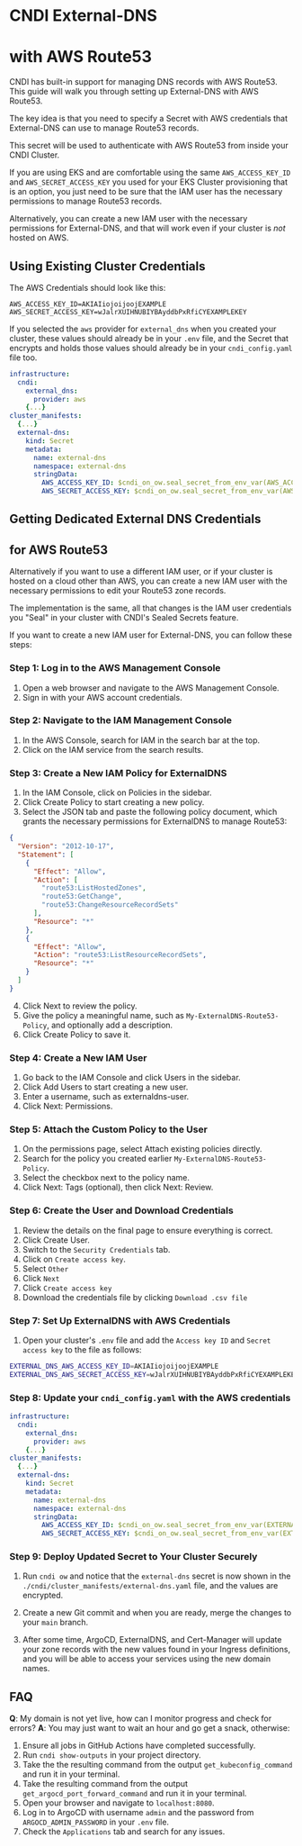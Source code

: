 # CNDI External-DNS

# with AWS Route53

CNDI has built-in support for managing DNS records with AWS Route53. This guide
will walk you through setting up External-DNS with AWS Route53.

The key idea is that you need to specify a Secret with AWS credentials that
External-DNS can use to manage Route53 records.

This secret will be used to authenticate with AWS Route53 from inside your CNDI
Cluster.

If you are using EKS and are comfortable using the same `AWS_ACCESS_KEY_ID` and
`AWS_SECRET_ACCESS_KEY` you used for your EKS Cluster provisioning that is an
option, you just need to be sure that the IAM user has the necessary permissions
to manage Route53 records.

Alternatively, you can create a new IAM user with the necessary permissions for
External-DNS, and that will work even if your cluster is _not_ hosted on AWS.

## Using Existing Cluster Credentials

The AWS Credentials should look like this:

```dotenv
AWS_ACCESS_KEY_ID=AKIAIiojoijoojEXAMPLE
AWS_SECRET_ACCESS_KEY=wJalrXUIHNUBIYBAyddbPxRfiCYEXAMPLEKEY
```

If you selected the `aws` provider for `external_dns` when you created your
cluster, these values should already be in your `.env` file, and the Secret that
encrypts and holds those values should already be in your `cndi_config.yaml`
file too.

```yaml
infrastructure:
  cndi:
    external_dns:
      provider: aws
    {...}
cluster_manifests:
  {...}
  external-dns:
    kind: Secret
    metadata:
      name: external-dns
      namespace: external-dns
      stringData:
        AWS_ACCESS_KEY_ID: $cndi_on_ow.seal_secret_from_env_var(AWS_ACCESS_KEY_ID)
        AWS_SECRET_ACCESS_KEY: $cndi_on_ow.seal_secret_from_env_var(AWS_SECRET_ACCESS_KEY)
```

## Getting Dedicated External DNS Credentials

## for AWS Route53

Alternatively if you want to use a different IAM user, or if your cluster is
hosted on a cloud other than AWS, you can create a new IAM user with the
necessary permissions to edit your Route53 zone records.

The implementation is the same, all that changes is the IAM user credentials you
"Seal" in your cluster with CNDI's Sealed Secrets feature.

If you want to create a new IAM user for External-DNS, you can follow these
steps:

### Step 1: Log in to the AWS Management Console

1. Open a web browser and navigate to the AWS Management Console.
2. Sign in with your AWS account credentials.

### Step 2: Navigate to the IAM Management Console

1. In the AWS Console, search for IAM in the search bar at the top.
2. Click on the IAM service from the search results.

### Step 3: Create a New IAM Policy for ExternalDNS

1. In the IAM Console, click on Policies in the sidebar.
2. Click Create Policy to start creating a new policy.
3. Select the JSON tab and paste the following policy document, which grants the
   necessary permissions for ExternalDNS to manage Route53:

```json
{
  "Version": "2012-10-17",
  "Statement": [
    {
      "Effect": "Allow",
      "Action": [
        "route53:ListHostedZones",
        "route53:GetChange",
        "route53:ChangeResourceRecordSets"
      ],
      "Resource": "*"
    },
    {
      "Effect": "Allow",
      "Action": "route53:ListResourceRecordSets",
      "Resource": "*"
    }
  ]
}
```

4. Click Next to review the policy.
5. Give the policy a meaningful name, such as `My-ExternalDNS-Route53-Policy`,
   and optionally add a description.
6. Click Create Policy to save it.

### Step 4: Create a New IAM User

1. Go back to the IAM Console and click Users in the sidebar.
2. Click Add Users to start creating a new user.
3. Enter a username, such as externaldns-user.
4. Click Next: Permissions.

### Step 5: Attach the Custom Policy to the User

1. On the permissions page, select Attach existing policies directly.
2. Search for the policy you created earlier `My-ExternalDNS-Route53-Policy`.
3. Select the checkbox next to the policy name.
4. Click Next: Tags (optional), then click Next: Review.

### Step 6: Create the User and Download Credentials

1. Review the details on the final page to ensure everything is correct.
2. Click Create User.
3. Switch to the `Security Credentials` tab.
4. Click on `Create access key`.
5. Select `Other`
6. Click `Next`
7. Click `Create access key`
8. Download the credentials file by clicking `Download .csv file`

### Step 7: Set Up ExternalDNS with AWS Credentials

1. Open your cluster's `.env` file and add the `Access key ID` and
   `Secret access key` to the file as follows:

```bash
EXTERNAL_DNS_AWS_ACCESS_KEY_ID=AKIAIiojoijoojEXAMPLE
EXTERNAL_DNS_AWS_SECRET_ACCESS_KEY=wJalrXUIHNUBIYBAyddbPxRfiCYEXAMPLEKEY
```

### Step 8: Update your `cndi_config.yaml` with the AWS credentials

```yaml
infrastructure:
  cndi:
    external_dns:
      provider: aws
    {...}
cluster_manifests:
  {...}
  external-dns:
    kind: Secret
    metadata:
      name: external-dns
      namespace: external-dns
      stringData:
        AWS_ACCESS_KEY_ID: $cndi_on_ow.seal_secret_from_env_var(EXTERNAL_DNS_AWS_ACCESS_KEY_ID)
        AWS_SECRET_ACCESS_KEY: $cndi_on_ow.seal_secret_from_env_var(EXTERNAL_DNS_AWS_SECRET_ACCESS_KEY)
```

### Step 9: Deploy Updated Secret to Your Cluster Securely

1. Run `cndi ow` and notice that the `external-dns` secret is now shown in the
   `./cndi/cluster_manifests/external-dns.yaml` file, and the values are
   encrypted.

2. Create a new Git commit and when you are ready, merge the changes to your
   `main` branch.

3. After some time, ArgoCD, ExternalDNS, and Cert-Manager will update your zone
   records with the new values found in your Ingress definitions, and you will
   be able to access your services using the new domain names.

## FAQ

**Q**: My domain is not yet live, how can I monitor progress and check for
errors? **A**: You may just want to wait an hour and go get a snack, otherwise:

1. Ensure all jobs in GitHub Actions have completed successfully.
2. Run `cndi show-outputs` in your project directory.
3. Take the the resulting command from the output `get_kubeconfig_command` and
   run it in your terminal.
4. Take the resulting command from the output `get_argocd_port_forward_command`
   and run it in your terminal.
5. Open your browser and navigate to `localhost:8080`.
6. Log in to ArgoCD with username `admin` and the password from
   `ARGOCD_ADMIN_PASSWORD` in your `.env` file.
7. Check the `Applications` tab and search for any issues.
